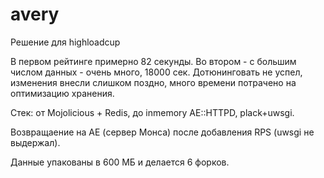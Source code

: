 # avery
Решение для highloadcup

В первом рейтинге примерно 82 секунды.
Во втором - с большим числом данных - очень много, 18000 сек.
Дотюнинговать не успел, изменения внесли слишком поздно, много времени потрачено на оптимизацию хранения.

Стек: от Mojolicious + Redis, до inmemory AE::HTTPD, plack+uwsgi.

Возвращаение на AE (сервер Монса) после добавления RPS (uwsgi не выдержал).

Данные упакованы в 600 МБ и делается 6 форков.
